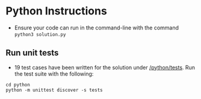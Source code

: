 # Python Instructions

- Ensure your code can run in the command-line with the command `python3 solution.py`

## Run unit tests

- 19 test cases have been written for the solution under [/python/tests](/python/tests). Run the test suite with the following:

```
cd python
python -m unittest discover -s tests
```
